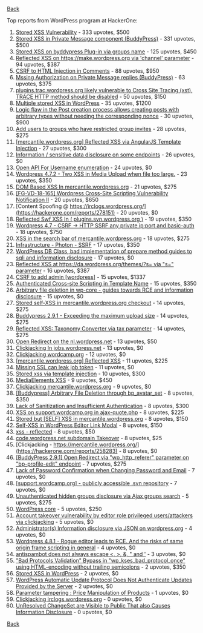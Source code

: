 [Back](../README.md)

Top reports from WordPress program at HackerOne:

1. [Stored XSS Vulnerability](https://hackerone.com/reports/643908) - 333 upvotes, $500
2. [Stored XSS in Private Message component (BuddyPress)](https://hackerone.com/reports/487081) - 331 upvotes, $500
3. [Stored XSS on byddypress Plug-in via groups name](https://hackerone.com/reports/592316) - 125 upvotes, $450
4. [Reflected XSS on https://make.wordpress.org via 'channel' parameter](https://hackerone.com/reports/659419) - 94 upvotes, $387
5. [CSRF to HTML Injection in Comments](https://hackerone.com/reports/428019) - 88 upvotes, $950
6. [Mssing Authorization on Private Message replies (BuddyPress)](https://hackerone.com/reports/490782) - 63 upvotes, $375
7. [plugins.trac.wordpress.org likely vulnerable to Cross Site Tracing (xst), TRACE HTTP method should be disabled](https://hackerone.com/reports/222692) - 50 upvotes, $150
8. [Multiple stored XSS in WordPress](https://hackerone.com/reports/221507) - 35 upvotes, $1200
9. [Logic flaw in the Post creation process allows creating posts with arbitrary types without needing the corresponding nonce](https://hackerone.com/reports/404323) - 30 upvotes, $900
10. [Add users to groups who have restricted group invites](https://hackerone.com/reports/538008) - 28 upvotes, $275
11. [[mercantile.wordpress.org] Reflected XSS via AngularJS Template Injection](https://hackerone.com/reports/230234) - 27 upvotes, $300
12. [Information / sensitive data disclosure on some endpoints](https://hackerone.com/reports/273726) - 26 upvotes, $0
13. [Open API For Username enumeration](https://hackerone.com/reports/385322) - 24 upvotes, $0
14. [Wordpress 4.7.2 - Two XSS in Media Upload when file too large.](https://hackerone.com/reports/203515) - 23 upvotes, $350
15. [DOM Based XSS In mercantile.wordpress.org](https://hackerone.com/reports/230435) - 21 upvotes, $275
16. [[FG-VD-18-165] Wordpress Cross-Site Scripting Vulnerability Notification II](https://hackerone.com/reports/460911) - 20 upvotes, $650
17. [Content Spoofing @ https://irclogs.wordpress.org/](https://hackerone.com/reports/278151) - 20 upvotes, $0
18. [Reflected Swf XSS In ( plugins.svn.wordpress.org )](https://hackerone.com/reports/270060) - 19 upvotes, $350
19. [Wordpress 4.7 - CSRF -&gt; HTTP SSRF any private ip:port and basic-auth](https://hackerone.com/reports/187520) - 18 upvotes, $750
20. [XSS in the search bar of mercantile.wordpress.org](https://hackerone.com/reports/221893) - 18 upvotes, $275
21. [Infrastructure - Photon - SSRF](https://hackerone.com/reports/204513) - 17 upvotes, $350
22. [WordPress DB Class, bad implementation of prepare method guides to sqli and information disclosure](https://hackerone.com/reports/179920) - 17 upvotes, $0
23. [Reflected XSS at https://da.wordpress.org/themes/?s= via "s=" parameter](https://hackerone.com/reports/222040) - 16 upvotes, $387
24. [CSRF to add admin [wordpress]](https://hackerone.com/reports/149589) - 15 upvotes, $1337
25. [Authenticated Cross-site Scripting in Template Name](https://hackerone.com/reports/220903) - 15 upvotes, $350
26. [Arbitrary file deletion in wp-core - guides towards RCE and information disclosure](https://hackerone.com/reports/291878) - 15 upvotes, $0
27. [Stored self-XSS in mercantile.wordpress.org checkout](https://hackerone.com/reports/230232) - 14 upvotes, $275
28. [Buddypress 2.9.1 - Exceeding the maximum upload size](https://hackerone.com/reports/263109) - 14 upvotes, $275
29. [Reflected XSS: Taxonomy Converter via tax parameter](https://hackerone.com/reports/495515) - 14 upvotes, $275
30. [Open Redirect on the nl.wordpress.net](https://hackerone.com/reports/309058) - 13 upvotes, $50
31. [Clickjacking In jobs.wordpress.net](https://hackerone.com/reports/223024) - 13 upvotes, $0
32. [Clickjacking wordcamp.org](https://hackerone.com/reports/230581) - 12 upvotes, $0
33. [[mercantile.wordpress.org] Reflected XSS](https://hackerone.com/reports/240256) - 11 upvotes, $225
34. [Missing SSL can leak job token](https://hackerone.com/reports/222036) - 11 upvotes, $0
35. [Stored xss via template injection](https://hackerone.com/reports/250837) - 10 upvotes, $300
36. [MediaElements XSS](https://hackerone.com/reports/299112) - 9 upvotes, $450
37. [Clickjacking mercantile.wordpress.org](https://hackerone.com/reports/264125) - 9 upvotes, $0
38. [[Buddypress] Arbitrary File Deletion through bp_avatar_set](https://hackerone.com/reports/183568) - 8 upvotes, $350
39. [Lack of Sanitization and Insufficient Authentication](https://hackerone.com/reports/249759) - 8 upvotes, $300
40. [XSS on support.wordcamp.org in ajax-quote.php](https://hackerone.com/reports/355773) - 8 upvotes, $225
41. [Stored but [SELF] XSS in mercantile.wordpress.org](https://hackerone.com/reports/222224) - 8 upvotes, $150
42. [Self-XSS in WordPress Editor Link Modal](https://hackerone.com/reports/224556) - 8 upvotes, $150
43. [xss - reflected](https://hackerone.com/reports/384112) - 8 upvotes, $50
44. [code.wordpress.net subdomain Takeover](https://hackerone.com/reports/295330) - 8 upvotes, $25
45. [Clickjacking - https://mercantile.wordpress.org/](https://hackerone.com/reports/258283) - 8 upvotes, $0
46. [[BuddyPress 2.9.1] Open Redirect via "wp_http_referer" parameter on "bp-profile-edit" endpoint](https://hackerone.com/reports/277502) - 7 upvotes, $275
47. [Lack of Password Confirmation when Changing Password and Email](https://hackerone.com/reports/224214) - 7 upvotes, $0
48. [[support.wordcamp.org] - publicly accessible .svn repository](https://hackerone.com/reports/309714) - 7 upvotes, $0
49. [Unauthenticated hidden groups disclosure via Ajax groups search](https://hackerone.com/reports/282176) - 5 upvotes, $275
50. [WordPress core](https://hackerone.com/reports/153093) - 5 upvotes, $250
51. [Account takeover vulnerability by editor role privileged users/attackers via clickjacking](https://hackerone.com/reports/388254) - 5 upvotes, $0
52. [Administrator(s) Information disclosure via JSON on wordpress.org](https://hackerone.com/reports/221734) - 4 upvotes, $0
53. [Wordpress 4.8.1 - Rogue editor leads to RCE. And the risks of same origin frame scripting in general](https://hackerone.com/reports/263718) - 4 upvotes, $0
54. [antispambot does not always escape &lt;, &gt;, &amp;, " and '](https://hackerone.com/reports/298218) - 3 upvotes, $0
55. ["Bad Protocols Validation" Bypass in "wp_kses_bad_protocol_once" using HTML-encoding without trailing semicolons](https://hackerone.com/reports/339483) - 2 upvotes, $350
56. [Stored XSS in WordPress](https://hackerone.com/reports/276105) - 2 upvotes, $0
57. [WordPress Automatic Update Protocol Does Not Authenticate Updates Provided by the Server](https://hackerone.com/reports/228854) - 2 upvotes, $0
58. [Parameter tampering : Price Manipulation of Products](https://hackerone.com/reports/682344) - 1 upvotes, $0
59. [Clickjacking irclogs.wordpress.org](https://hackerone.com/reports/267075) - 0 upvotes, $0
60. [UnResolved ChangeSet are Visible to Public That also Causes Information Disclosure](https://hackerone.com/reports/282843) - 0 upvotes, $0


[Back](../README.md)